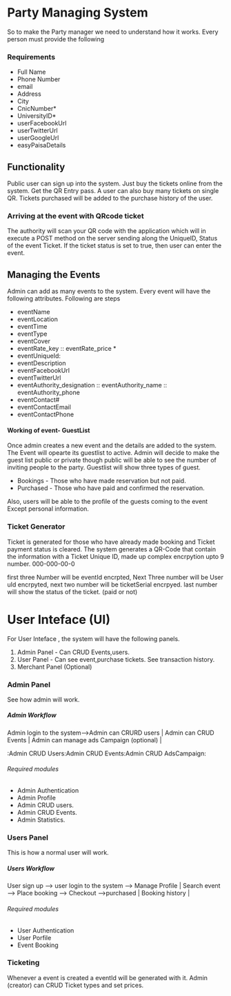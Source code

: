 # Party Managing System 


So to make the Party manager we need to understand how it works. 
Every person must provide the following 
### Requirements
- Full Name 
- Phone Number
- email 
- Address 
- City 
- CnicNumber*
- UniversityID*
- userFacebookUrl
- userTwitterUrl
- userGoogleUrl 
- easyPaisaDetails

## Functionality 

Public user can sign up into the system. 
Just buy the tickets online from  the system. 
Get the QR Entry pass. 
A user can also buy many tickets on single QR. 
Tickets purchased will be added to the purchase history of the user. 


### Arriving at the event with QRcode ticket 

The authority will scan your QR code with the application which will in execute a POST method on the server sending along the UniqueID, Status of the event Ticket. 
If the ticket status is set to true, then user can enter the event. 



## Managing the Events 

Admin can add as many events to the system. 
Every event will have the following attributes.
Following are steps
- eventName  
- eventLocation 
- eventTime 
- eventType 
- eventCover
- eventRate_key :: eventRate_price *
- eventUniqueId: 
- eventDescription
- eventFacebookUrl
- eventTwitterUrl
- eventAuthority_designation :: eventAuthority_name :: eventAuthority_phone 
- eventContact# 
- eventContactEmail
- eventContactPhone 

#### Working of event- GuestList 

Once admin creates a new event and the details are added to the system. The Event will opearte its guestlist to active.
Admin will decide to make the guest list public or private though public will be able to see the number of inviting people to the party. 
Guestlist will show three types of guest.
- Bookings - Those who have made reservation but not paid.
- Purchased - Those who have paid and confirmed the reservation. 

Also, users will be able to the profile of the guests coming to the event Except personal information. 



### Ticket Generator 

Ticket is generated for those who have already made booking and Ticket payment status is cleared. 
The system generates a QR-Code that contain the information with a Ticket Unique ID, made up complex encrpytion upto 9 number.
000-000-00-0

first three Number will be eventId encrpted, 
Next Three number will be User uId encrpyted, 
next two number will be ticketSerial encrpyed.
last number will show the status of the ticket. (paid or not) 


# User Inteface (UI) 

For User Inteface , the system will have the following panels. 
1. Admin Panel  - Can CRUD Events,users.
2. User Panel  - Can see event,purchase tickets. See transaction history. 
3. Merchant Panel (Optional) 

### Admin Panel 
See how admin will work. 
##### Admin Workflow 
Admin login to the system-->Admin can CRURD users | Admin can CRUD Events | Admin can manage ads Campaign (optional) | 

:Admin CRUD Users:Admin CRUD Events:Admin CRUD AdsCampaign:

###### Required modules 
- Admin Authentication
- Admin Profile 
- Admin CRUD users.
- Admin CRUD Events.
- Admin Statistics.


### Users Panel
This is how a normal user will work.
##### Users Workflow

User sign up --> user login to the system -->  Manage Profile | Search event --> Place booking --> Checkout -->purchased | Booking history | 

###### Required modules 
- User Authentication
- User Porfile 
- Event Booking 


### Ticketing 

Whenever a event is created a eventId will be generated with it. Admin (creator) can CRUD Ticket types and set prices. 


##### 


